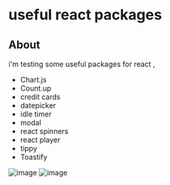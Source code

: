 # useful react packages

## About

i'm testing some useful packages for react ,

- Chart.js
- Count.up
- credit cards
- datepicker
- idle timer
- modal
- react spinners
- react player
- tippy
- Toastify

![image](https://user-images.githubusercontent.com/62390902/111235388-4a86ba00-85cf-11eb-9b87-9ae9d3114740.png)
![image](https://user-images.githubusercontent.com/62390902/111235409-56727c00-85cf-11eb-92fd-907b925b0b42.png)

